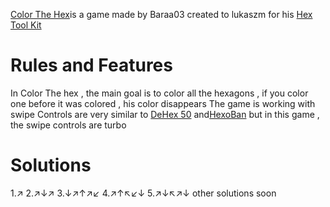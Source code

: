 [Color The Hex](https://play.fancade.com/60E205CCCF9332F9)is a game made by Baraa03 created to lukaszm for his [Hex Tool Kit](https://play.fancade.com/60DE2C0120A9C0CB) 

# Rules and Features
In Color The hex , the main goal is to color all the hexagons , if you color one before it was colored , his color disappears  The game is working with swipe Controls are very  similar to [DeHex 50](https://play.fancade.com/60EC05F556F22CF3) and[HexoBan](https://play.fancade.com/5FA6BCFD16EB8B3B) but in this game , the swipe controls are turbo

# Solutions

1.↗
2.↗↓↗
3.↓↗↑↗↙
4.↗↑↖↙↓
5.↗↓↖↗↓
other solutions soon